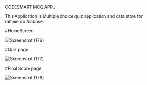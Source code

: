 CODESMART MCQ APP..

This Application is Multiple choice quiz application and data store for raltime db firabase.

#HomeScreen

![Screenshot (176)](https://github.com/Manishk031/Code-Smart-MCQ/assets/90409084/26b842d2-16e7-4b2a-8c27-f5f3b505512e)

#Quiz page

![Screenshot (177)](https://github.com/Manishk031/Code-Smart-MCQ/assets/90409084/086cbf84-c5c2-405b-882d-81ad3ceac26e)

#Final Score page 

![Screenshot (178)](https://github.com/Manishk031/Code-Smart-MCQ/assets/90409084/0aa27360-c8c0-4cdd-8cb1-689a471bfdca)
